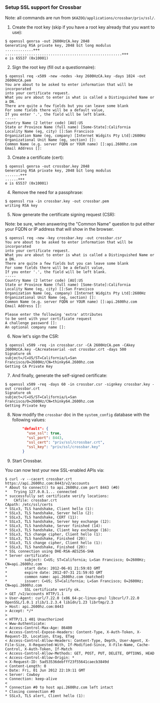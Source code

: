### Setup SSL support for Crossbar

Note: all commands are run from `$KAZOO/applications/crossbar/priv/ssl/`.

1. Create the root key (skip if you have a root key already that you want to use):

```shell
$ openssl genrsa -out 2600HzCA.key 2048
Generating RSA private key, 2048 bit long modulus
.............+++
......................................................+++
e is 65537 (0x10001)
```

2. Sign the root key (fill out a questionnaire):

```shell
$ openssl req -x509 -new -nodes -key 2600HzCA.key -days 1024 -out 2600HzCA.pem
You are about to be asked to enter information that will be incorporated
into your certificate request.
What you are about to enter is what is called a Distinguished Name or a DN.
There are quite a few fields but you can leave some blank
For some fields there will be a default value,
If you enter '.', the field will be left blank.
-----
Country Name (2 letter code) [AU]:US
State or Province Name (full name) [Some-State]:California
Locality Name (eg, city) []:San Francisco
Organization Name (eg, company) [Internet Widgits Pty Ltd]:2600Hz
Organizational Unit Name (eg, section) []:
Common Name (e.g. server FQDN or YOUR name) []:api.2600hz.com
Email Address []:
```

3. Create a certificate (cert):

```shell
$ openssl genrsa -out crossbar.key 2048
Generating RSA private key, 2048 bit long modulus
.......+++
......+++
e is 65537 (0x10001)
```

4. Remove the need for a passphrase:

```shell
$ openssl rsa -in crossbar.key -out crossbar.pem
writing RSA key
```

5. Now generate the certificate signing request (CSR):

Note: be sure, when answering the "Common Name" question to put either your FQDN or IP address that will show in the browser.

```shell
$ openssl req -new -key crossbar.key -out crossbar.csr
You are about to be asked to enter information that will be incorporated
into your certificate request.
What you are about to enter is what is called a Distinguished Name or a DN.
There are quite a few fields but you can leave some blank
For some fields there will be a default value,
If you enter '.', the field will be left blank.
-----
Country Name (2 letter code) [AU]:US
State or Province Name (full name) [Some-State]:California
Locality Name (eg, city) []:San Francisco
Organization Name (eg, company) [Internet Widgits Pty Ltd]:2600Hz
Organizational Unit Name (eg, section) []:
Common Name (e.g. server FQDN or YOUR name) []:api.2600hz.com
Email Address []:

Please enter the following 'extra' attributes
to be sent with your certificate request
A challenge password []:
An optional company name []:
```

6. Now let's sign the CSR:

```shell
$ openssl x509 -req -in crossbar.csr -CA 2600HzCA.pem -CAkey 2600HzCA.key -CAcreateserial -out crossbar.crt -days 500
Signature ok
subject=/C=US/ST=California/L=San Francisco/O=2600Hz/CN=thinky64.2600hz.com
Getting CA Private Key
```

7. And finally, generate the self-signed certificate:

```shell
$ openssl x509 -req -days 60 -in crossbar.csr -signkey crossbar.key -out crossbar.crt
Signature ok
subject=/C=US/ST=California/L=San Francisco/O=2600Hz/CN=thinky64.2600hz.com
Getting Private key
```

8. Now modify the `crossbar` doc in the `system_config` database with the following values:

```json
        "default": {
          "use_ssl": true,
          "ssl_port": 8443,
          "ssl_cert": "priv/ssl/crossbar.crt",
          "ssl_key": "priv/ssl/crossbar.key"
        }
```

9. Start Crossbar.

You can now test your new SSL-enabled APIs via:

```shell
$ curl -v --cacert crossbar.crt https://api.2600hz.com:8443/v2/accounts
* About to connect() to api.2600hz.com port 8443 (#0)
*   Trying 127.0.0.1... connected
* successfully set certificate verify locations:
*   CAfile: crossbar.crt
CApath: /etc/ssl/certs
* SSLv3, TLS handshake, Client hello (1):
* SSLv3, TLS handshake, Server hello (2):
* SSLv3, TLS handshake, CERT (11):
* SSLv3, TLS handshake, Server key exchange (12):
* SSLv3, TLS handshake, Server finished (14):
* SSLv3, TLS handshake, Client key exchange (16):
* SSLv3, TLS change cipher, Client hello (1):
* SSLv3, TLS handshake, Finished (20):
* SSLv3, TLS change cipher, Client hello (1):
* SSLv3, TLS handshake, Finished (20):
* SSL connection using DHE-RSA-AES256-SHA
* Server certificate:
*        subject: C=US; ST=California; L=San Francisco; O=2600Hz; CN=api.2600hz.com
*        start date: 2012-06-01 21:59:03 GMT
*        expire date: 2012-07-31 21:59:03 GMT
*        common name: api.2600hz.com (matched)
*        issuer: C=US; ST=California; L=San Francisco; O=2600Hz; CN=api.2600hz.com
*        SSL certificate verify ok.
> GET /v2/accounts HTTP/1.1
> User-Agent: curl/7.22.0 (x86_64-pc-linux-gnu) libcurl/7.22.0 OpenSSL/1.0.1 zlib/1.2.3.4 libidn/1.23 librtmp/2.3
> Host: api.2600hz.com:8443
> Accept: */*
>
< HTTP/1.1 401 Unauthorized
< Www-Authenticate:
< Access-Control-Max-Age: 86400
< Access-Control-Expose-Headers: Content-Type, X-Auth-Token, X-Request-ID, Location, Etag, ETag
< Access-Control-Allow-Headers: Content-Type, Depth, User-Agent, X-File-Size, X-Requested-With, If-Modified-Since, X-File-Name, Cache-Control, X-Auth-Token, If-Match
< Access-Control-Allow-Methods: GET, POST, PUT, DELETE, OPTIONS, HEAD
< Access-Control-Allow-Origin: *
< X-Request-ID: 5ad53536debfff23f55641caecb3849d
< Content-Length: 0
< Date: Fri, 01 Jun 2012 22:19:11 GMT
< Server: Cowboy
< Connection: keep-alive
<
* Connection #0 to host api.2600hz.com left intact
* Closing connection #0
* SSLv3, TLS alert, Client hello (1):
```
